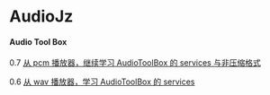 # AudioJz


#### Audio Tool Box

0.7 [从 pcm 播放器，继续学习 AudioToolBox 的 services 与非压缩格式](https://juejin.cn/post/6900840084086456333)




0.6 [从 wav 播放器，学习 AudioToolBox 的 services](https://juejin.cn/post/6899080975817375751)

